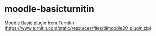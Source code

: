 moodle-basicturnitin
====================
Moodle Basic plugin from Turnitin (https://www.turnitin.com/static/resources/files/tiimoodle20_plugin.zip)
